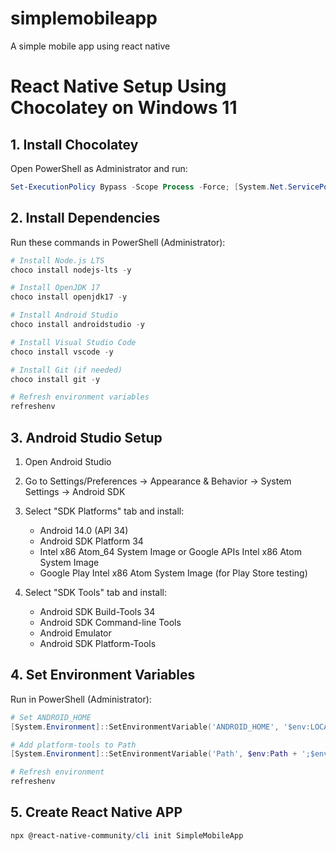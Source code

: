 # simplemobileapp
A simple mobile app using react native

# React Native Setup Using Chocolatey on Windows 11

## 1. Install Chocolatey
Open PowerShell as Administrator and run:
```powershell
Set-ExecutionPolicy Bypass -Scope Process -Force; [System.Net.ServicePointManager]::SecurityProtocol = [System.Net.ServicePointManager]::SecurityProtocol -bor 3072; iex ((New-Object System.Net.WebClient).DownloadString('https://community.chocolatey.org/install.ps1'))
```

## 2. Install Dependencies
Run these commands in PowerShell (Administrator):

```powershell
# Install Node.js LTS
choco install nodejs-lts -y

# Install OpenJDK 17
choco install openjdk17 -y

# Install Android Studio
choco install androidstudio -y

# Install Visual Studio Code
choco install vscode -y

# Install Git (if needed)
choco install git -y

# Refresh environment variables
refreshenv
```

## 3. Android Studio Setup
1. Open Android Studio
2. Go to Settings/Preferences → Appearance & Behavior → System Settings → Android SDK
3. Select "SDK Platforms" tab and install:
   - Android 14.0 (API 34)
   - Android SDK Platform 34
   - Intel x86 Atom_64 System Image or Google APIs Intel x86 Atom System Image
   - Google Play Intel x86 Atom System Image (for Play Store testing)

4. Select "SDK Tools" tab and install:
   - Android SDK Build-Tools 34
   - Android SDK Command-line Tools
   - Android Emulator
   - Android SDK Platform-Tools

## 4. Set Environment Variables
Run in PowerShell (Administrator):

```powershell
# Set ANDROID_HOME
[System.Environment]::SetEnvironmentVariable('ANDROID_HOME', '$env:LOCALAPPDATA\Android\Sdk', 'User')

# Add platform-tools to Path
[System.Environment]::SetEnvironmentVariable('Path', $env:Path + ';$env:LOCALAPPDATA\Android\Sdk\platform-tools', 'User')

# Refresh environment
refreshenv
```

## 5. Create React Native APP
```powershell
npx @react-native-community/cli init SimpleMobileApp
```
